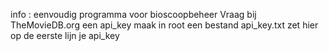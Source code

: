 info : eenvoudig programma voor bioscoopbeheer
Vraag bij TheMovieDB.org een api_key
maak in root een bestand api_key.txt
zet hier op de eerste lijn je api_key